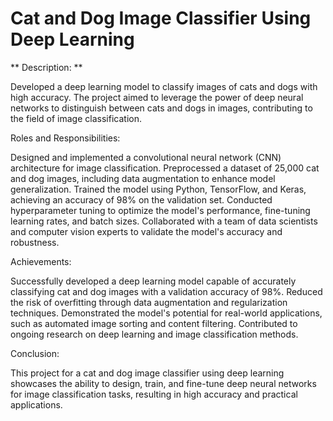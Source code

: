 # Cat and Dog Image Classifier Using Deep Learning

** Description: **

Developed a deep learning model to classify images of cats and dogs with high accuracy. The project aimed to leverage the power of deep neural networks to distinguish between cats and dogs in images, contributing to the field of image classification.

Roles and Responsibilities:

Designed and implemented a convolutional neural network (CNN) architecture for image classification.
Preprocessed a dataset of 25,000 cat and dog images, including data augmentation to enhance model generalization.
Trained the model using Python, TensorFlow, and Keras, achieving an accuracy of 98% on the validation set.
Conducted hyperparameter tuning to optimize the model's performance, fine-tuning learning rates, and batch sizes.
Collaborated with a team of data scientists and computer vision experts to validate the model's accuracy and robustness.

Achievements:

Successfully developed a deep learning model capable of accurately classifying cat and dog images with a validation accuracy of 98%.
Reduced the risk of overfitting through data augmentation and regularization techniques.
Demonstrated the model's potential for real-world applications, such as automated image sorting and content filtering.
Contributed to ongoing research on deep learning and image classification methods.

Conclusion:

This project for a cat and dog image classifier using deep learning showcases the ability to design, train, and fine-tune deep neural networks for image classification tasks, resulting in high accuracy and practical applications.
